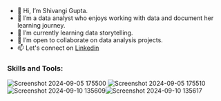 - 👋 Hi, I’m Shivangi Gupta.
- 👀 I’m a data analyst who enjoys working with data and document her learning journey.
- 🌱 I’m currently learning data storytelling.
- 💞️ I’m open to collaborate on data analysis projects.
- 📫 Let's connect on [Linkedin](www.linkedin.com/in/shivangi-gupta-515bb3249) 

### Skills and Tools:


![Screenshot 2024-09-05 175500](https://github.com/user-attachments/assets/3695dc86-eff6-45d0-89d5-36849a7598f8) ![Screenshot 2024-09-05 175510](https://github.com/user-attachments/assets/6381a453-dcd3-4245-ab82-44a70a0855c2)![Screenshot 2024-09-10 135609](https://github.com/user-attachments/assets/dcbd6e19-c847-43d2-9d1b-1a6d3e77b7e7)![Screenshot 2024-09-10 135617](https://github.com/user-attachments/assets/47c36cb7-035c-4dbb-82b9-812d99c234dd)






